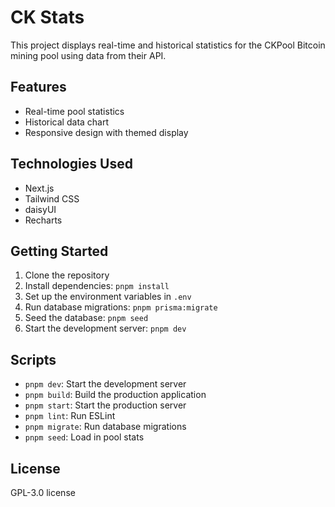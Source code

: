 # CK Stats

This project displays real-time and historical statistics for the CKPool Bitcoin mining pool using data from their API.

## Features

- Real-time pool statistics
- Historical data chart
- Responsive design with themed display

## Technologies Used

- Next.js
- Tailwind CSS
- daisyUI
- Recharts

## Getting Started

1. Clone the repository
2. Install dependencies: `pnpm install`
3. Set up the environment variables in `.env`
4. Run database migrations: `pnpm prisma:migrate`
5. Seed the database: `pnpm seed`
6. Start the development server: `pnpm dev`

## Scripts

- `pnpm dev`: Start the development server
- `pnpm build`: Build the production application
- `pnpm start`: Start the production server
- `pnpm lint`: Run ESLint
- `pnpm migrate`: Run database migrations
- `pnpm seed`: Load in pool stats

## License

GPL-3.0 license
